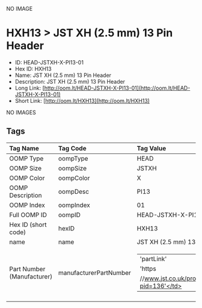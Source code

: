 


  
NO IMAGE  
# HXH13 > JST XH (2.5 mm) 13 Pin Header

- ID: HEAD-JSTXH-X-PI13-01
- Hex ID: HXH13
- Name: JST XH (2.5 mm) 13 Pin Header
- Description: JST XH (2.5 mm) 13 Pin Header
- Long Link: [http://oom.lt/HEAD-JSTXH-X-PI13-01](http://oom.lt/HEAD-JSTXH-X-PI13-01)
- Short Link: [http://oom.lt/HXH13](http://oom.lt/HXH13)
  
NO IMAGES  
## Tags
  

|Tag Name|Tag Code|Tag Value|
| :--- | :--- | :--- |
|OOMP Type|oompType|HEAD|
|OOMP Size|oompSize|JSTXH|
|OOMP Color|oompColor|X|
|OOMP Description|oompDesc|PI13|
|OOMP Index|oompIndex|01|
|Full OOMP ID|oompID|HEAD-JSTXH-X-PI13-01|
|Hex ID (short code)|hexID|HXH13|
|name|name|JST XH (2.5 mm) 13 Pin Header|
|Part Number (Manufacturer)|manufacturerPartNumber|<table><tr><td>'partLink'</td></tr><tr><td> 'https</td></tr><tr><td>//www.jst.co.uk/productSeries.php?pid=136'</td></tr></table>|
||||
